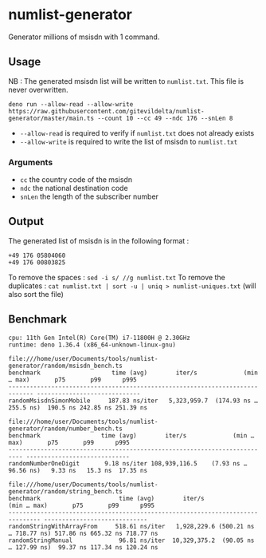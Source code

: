 # numlist-generator

Generator millions of msisdn with 1 command.

## Usage

NB : The generated msisdn list will be written to `numlist.txt`.
This file is never overwritten.

`deno run --allow-read --allow-write https://raw.githubusercontent.com/gitevildelta/numlist-generator/master/main.ts --count 10 --cc 49 --ndc 176 --snLen 8`

* `--allow-read` is required to verify if `numlist.txt` does not already exists
* `--allow-write` is required to write the list of msisdn to `numlist.txt`

### Arguments

* `cc` the country code of the msisdn
* `ndc` the national destination code
* `snLen` the length of the subscriber number

## Output

The generated list of msisdn is in the following format :

```
+49 176 05804060
+49 176 00803825
```

To remove the spaces : `sed -i s/ //g numlist.txt`
To remove the duplicates : `cat numlist.txt | sort -u | uniq > numlist-uniques.txt` (will also sort the file)

## Benchmark

```
cpu: 11th Gen Intel(R) Core(TM) i7-11800H @ 2.30GHz
runtime: deno 1.36.4 (x86_64-unknown-linux-gnu)

file:///home/user/Documents/tools/numlist-generator/random/msisdn_bench.ts
benchmark                    time (avg)        iter/s             (min … max)       p75       p99      p995
----------------------------------------------------------------------------- -----------------------------
randomMsisdnSimonMobile     187.83 ns/iter   5,323,959.7  (174.93 ns … 255.5 ns)  190.5 ns 242.85 ns 251.39 ns

file:///home/user/Documents/tools/numlist-generator/random/number_bench.ts
benchmark                 time (avg)        iter/s             (min … max)       p75       p99      p995
-------------------------------------------------------------------------- -----------------------------
randomNumberOneDigit       9.18 ns/iter 108,939,116.5    (7.93 ns … 96.56 ns)   9.33 ns   15.3 ns  17.35 ns

file:///home/user/Documents/tools/numlist-generator/random/string_bench.ts
benchmark                      time (avg)        iter/s             (min … max)       p75       p99      p995
------------------------------------------------------------------------------- -----------------------------
randomStringWithArrayFrom     518.61 ns/iter   1,928,229.6 (500.21 ns … 718.77 ns) 517.86 ns 665.32 ns 718.77 ns
randomStringManual             96.81 ns/iter  10,329,375.2  (90.05 ns … 127.99 ns)  99.37 ns 117.34 ns 120.24 ns
```
